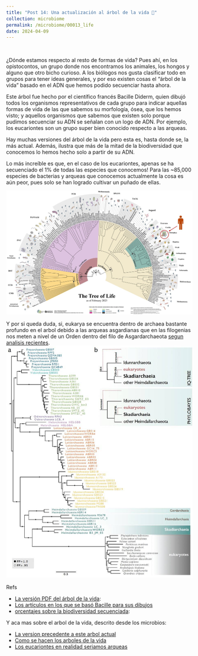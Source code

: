 ```yaml
---
title: "Post 14: Una actualización al árbol de la vida 🌳"
collection: microbiome
permalink: /microbiome/00013_life
date: 2024-04-09
---
```


&nbsp;

¿Dónde estamos respecto al resto de formas de vida? Pues ahí, en los opistocontos, un grupo donde nos encontramos los animales, los hongos y alguno que otro bicho curioso. A los biólogos nos gusta clasificar todo en grupos para tener ideas generales, y por eso existen cosas el “árbol de la vida” basado en el ADN que hemos podido secuenciar hasta ahora.

Este árbol fue hecho por el científico francés Bacille Diderm, quien dibujó todos los organismos representativos de cada grupo para indicar aquellas formas de vida de las que sabemos su morfología, ósea, que los hemos visto; y aquellos organismos que sabemos que existen solo porque pudimos secuenciar su ADN se señalan con un logo de ADN. Por ejemplo, los eucariontes son un grupo super bien conocido respecto a las arqueas.

Hay muchas versiones del árbol de la vida pero esta es, hasta donde se, la más actual. Además, ilustra que más de la mitad de la biodiversidad que conocemos lo hemos hecho solo a partir de su ADN. 

Lo más increíble es que, en el caso de los eucariontes, apenas se ha secuenciado el 1% de todas las especies que conocemos! Para las ~85,000 especies de bacterias y arqueas que conocemos actualmente la cosa es aún peor, pues solo se han logrado cultivar un puñado de ellas.

![img](/images/microbiome/00013_arbol.jpg)



Y por si queda duda, si, eukarya se encuentra dentro de archaea bastante profundo en el arbol debido a las arqueas asgardianas que en las filogenias nos meten a nivel de un Orden dentro del filo de Asgardarchaeota [segun analisis recientes](https://www.nature.com/articles/s41586-023-06186-2).
![img](/images/microbiome/00013_arbol2.jpg)

Refs
* [La versión PDF del árbol de la vida](https://drive.google.com/file/d/1C8v-XDVLqnUmM2_PNJ2SfGITVhlPUUXt/view):
* [Los artículos en los que se basó Bacille para sus dibujos](https://docs.google.com/spreadsheets/d/1xLecLSLmfGw4OiFAuCMjSWcU2kOE8YiI14x38MgG_xQ/edit)
* [orcentajes sobre la biodiversidad secuenciada](https://goat.genomehubs.org/):

Y aca mas sobre el arbol de la vida, descrito desde los microbios:
* [La version precedente a este arbol actual](https://miangoar.github.io/microbiome/00001_tree_of_life)
* [Como se hacen los arboles de la vida](https://miangoar.github.io/microbiome/00003_gtdb)
* [Los eucariontes en realidad seriamos arqueas](https://miangoar.github.io/microbiome/00009_asgard3)


